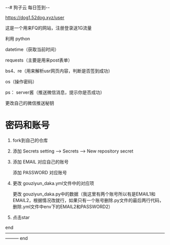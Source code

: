 --# 狗子云 每日签到--

https://dog1.52dog.xyz/user

这是一个用来FQ的网站，注册登录送1G流量

利用 python 

datetime（获取当前时间）

requests（主要是用来post表单）

bs4、re（用来解析usr网页内容，判断是否签到成功）

os（操作密码）


ps：
  server酱（推送微信消息，提示你是否成功）
  
  更改自己的微信推送秘钥
  
# 密码和账号

1. fork到自己的仓库

2. 添加 Secrets
setting ——>  Secrets ——> New repository secret

3. 添加 EMAIL 对应自己的账号
  
   添加 PASSWORD 对应账号

4. 更改 gouziyun_daka.yml文件中的对应项

   更改 gouziyun_daka.py中的数据（我这里有两个账号所以有是EMAIL1和EMAIL2，根据情况改就行，如果只有一个账号删除.py文件的最后两行代码，删除.yml文件中env下的EMAIL2和PASSWORD2）

5. 点击star



end ——————————————————————————————————————— end

